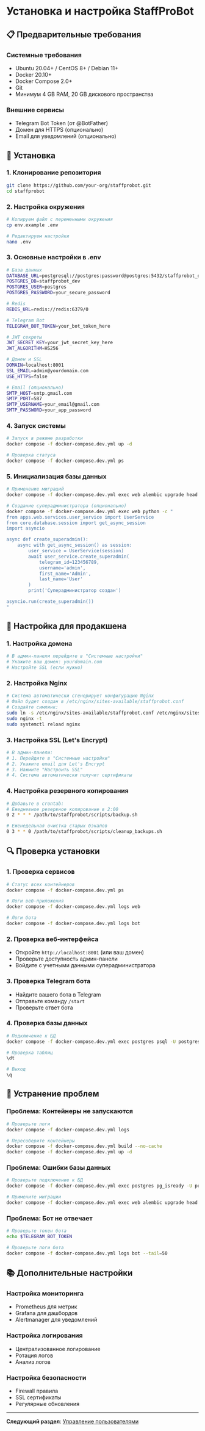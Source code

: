 # Установка и настройка StaffProBot

## 📋 Предварительные требования

### Системные требования
- Ubuntu 20.04+ / CentOS 8+ / Debian 11+
- Docker 20.10+
- Docker Compose 2.0+
- Git
- Минимум 4 GB RAM, 20 GB дискового пространства

### Внешние сервисы
- Telegram Bot Token (от @BotFather)
- Домен для HTTPS (опционально)
- Email для уведомлений (опционально)

## 🚀 Установка

### 1. Клонирование репозитория
```bash
git clone https://github.com/your-org/staffprobot.git
cd staffprobot
```

### 2. Настройка окружения
```bash
# Копируем файл с переменными окружения
cp env.example .env

# Редактируем настройки
nano .env
```

### 3. Основные настройки в .env
```bash
# База данных
DATABASE_URL=postgresql://postgres:password@postgres:5432/staffprobot_dev
POSTGRES_DB=staffprobot_dev
POSTGRES_USER=postgres
POSTGRES_PASSWORD=your_secure_password

# Redis
REDIS_URL=redis://redis:6379/0

# Telegram Bot
TELEGRAM_BOT_TOKEN=your_bot_token_here

# JWT секреты
JWT_SECRET_KEY=your_jwt_secret_key_here
JWT_ALGORITHM=HS256

# Домен и SSL
DOMAIN=localhost:8001
SSL_EMAIL=admin@yourdomain.com
USE_HTTPS=false

# Email (опционально)
SMTP_HOST=smtp.gmail.com
SMTP_PORT=587
SMTP_USERNAME=your_email@gmail.com
SMTP_PASSWORD=your_app_password
```

### 4. Запуск системы
```bash
# Запуск в режиме разработки
docker compose -f docker-compose.dev.yml up -d

# Проверка статуса
docker compose -f docker-compose.dev.yml ps
```

### 5. Инициализация базы данных
```bash
# Применение миграций
docker compose -f docker-compose.dev.yml exec web alembic upgrade head

# Создание суперадминистратора (опционально)
docker compose -f docker-compose.dev.yml exec web python -c "
from apps.web.services.user_service import UserService
from core.database.session import get_async_session
import asyncio

async def create_superadmin():
    async with get_async_session() as session:
        user_service = UserService(session)
        await user_service.create_superadmin(
            telegram_id=123456789,
            username='admin',
            first_name='Admin',
            last_name='User'
        )
        print('Суперадминистратор создан')

asyncio.run(create_superadmin())
"
```

## 🔧 Настройка для продакшена

### 1. Настройка домена
```bash
# В админ-панели перейдите в "Системные настройки"
# Укажите ваш домен: yourdomain.com
# Настройте SSL (если нужно)
```

### 2. Настройка Nginx
```bash
# Система автоматически сгенерирует конфигурацию Nginx
# Файл будет создан в /etc/nginx/sites-available/staffprobot.conf
# Создайте симлинк:
sudo ln -s /etc/nginx/sites-available/staffprobot.conf /etc/nginx/sites-enabled/
sudo nginx -t
sudo systemctl reload nginx
```

### 3. Настройка SSL (Let's Encrypt)
```bash
# В админ-панели:
# 1. Перейдите в "Системные настройки"
# 2. Укажите email для Let's Encrypt
# 3. Нажмите "Настроить SSL"
# 4. Система автоматически получит сертификаты
```

### 4. Настройка резервного копирования
```bash
# Добавьте в crontab:
# Ежедневное резервное копирование в 2:00
0 2 * * * /path/to/staffprobot/scripts/backup.sh

# Еженедельная очистка старых бэкапов
0 3 * * 0 /path/to/staffprobot/scripts/cleanup_backups.sh
```

## 🔍 Проверка установки

### 1. Проверка сервисов
```bash
# Статус всех контейнеров
docker compose -f docker-compose.dev.yml ps

# Логи веб-приложения
docker compose -f docker-compose.dev.yml logs web

# Логи бота
docker compose -f docker-compose.dev.yml logs bot
```

### 2. Проверка веб-интерфейса
- Откройте `http://localhost:8001` (или ваш домен)
- Проверьте доступность админ-панели
- Войдите с учетными данными суперадминистратора

### 3. Проверка Telegram бота
- Найдите вашего бота в Telegram
- Отправьте команду `/start`
- Проверьте ответ бота

### 4. Проверка базы данных
```bash
# Подключение к БД
docker compose -f docker-compose.dev.yml exec postgres psql -U postgres -d staffprobot_dev

# Проверка таблиц
\dt

# Выход
\q
```

## 🚨 Устранение проблем

### Проблема: Контейнеры не запускаются
```bash
# Проверьте логи
docker compose -f docker-compose.dev.yml logs

# Пересоберите контейнеры
docker compose -f docker-compose.dev.yml build --no-cache
docker compose -f docker-compose.dev.yml up -d
```

### Проблема: Ошибки базы данных
```bash
# Проверьте подключение к БД
docker compose -f docker-compose.dev.yml exec postgres pg_isready -U postgres

# Примените миграции
docker compose -f docker-compose.dev.yml exec web alembic upgrade head
```

### Проблема: Бот не отвечает
```bash
# Проверьте токен бота
echo $TELEGRAM_BOT_TOKEN

# Проверьте логи бота
docker compose -f docker-compose.dev.yml logs bot --tail=50
```

## 📚 Дополнительные настройки

### Настройка мониторинга
- Prometheus для метрик
- Grafana для дашбордов
- Alertmanager для уведомлений

### Настройка логирования
- Централизованное логирование
- Ротация логов
- Анализ логов

### Настройка безопасности
- Firewall правила
- SSL сертификаты
- Регулярные обновления

---

**Следующий раздел**: [Управление пользователями](user_management.md)
